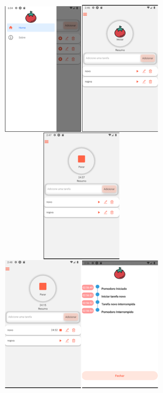 <div align="center">
    <img width="250" src="https://github.com/chjsoliveira/pomodoro/blob/main/ScreenShot/Menu.png">
    <img width="250" src="https://github.com/chjsoliveira/pomodoro/blob/main/ScreenShot/TaskList.PNG">
    <img width="250" src="https://github.com/chjsoliveira/pomodoro/blob/main/ScreenShot/PomodoroStart.png">
</div>
<div align="center">
    <img width="250" src="https://github.com/chjsoliveira/pomodoro/blob/main/ScreenShot/TaskStart.png">
    <img width="250" src="https://github.com/chjsoliveira/pomodoro/blob/main/ScreenShot/TimeLine.png">
</div>

